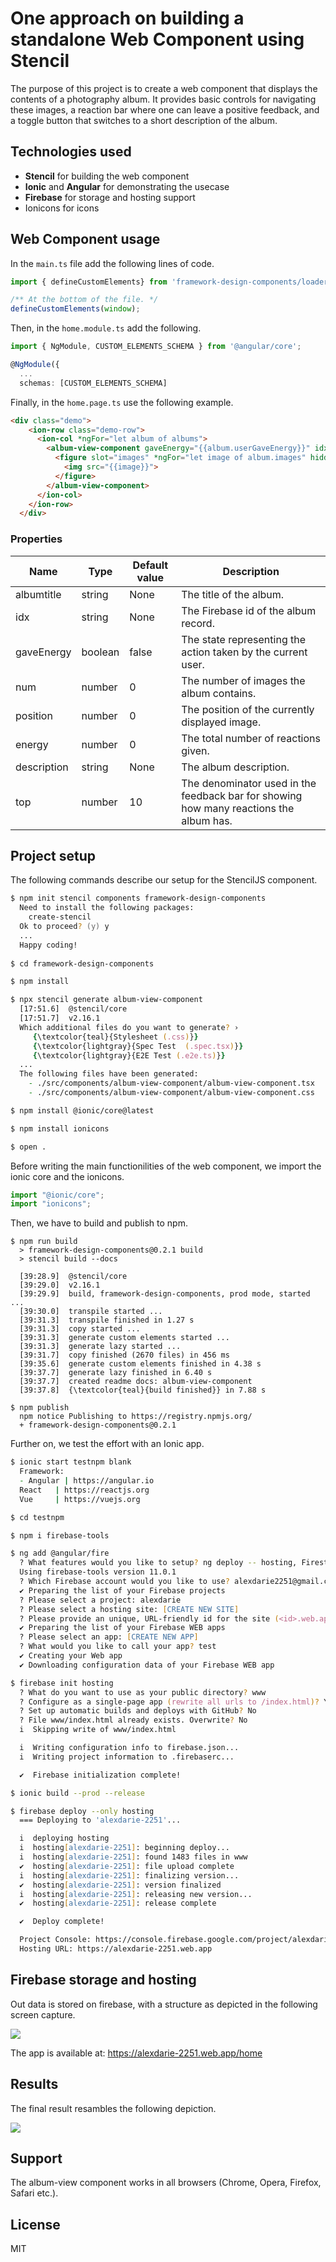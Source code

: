 # One approach on building a standalone Web Component using Stencil

The purpose of this project is to create a web component that displays the contents of a photography album. It provides basic controls for navigating these images, a reaction bar where one can leave a positive feedback, and a toggle button that switches to a short description of the album.

## Technologies used

 - **Stencil** for building the web component
 - **Ionic** and **Angular** for demonstrating the usecase
 - **Firebase** for storage and hosting support
 - Ionicons for icons

## Web Component usage

In the `main.ts` file add the following lines of code.

```ts
import { defineCustomElements} from 'framework-design-components/loader';

/** At the bottom of the file. */
defineCustomElements(window);
```

Then, in the `home.module.ts` add the following.

```ts
import { NgModule, CUSTOM_ELEMENTS_SCHEMA } from '@angular/core';

@NgModule({
  ...
  schemas: [CUSTOM_ELEMENTS_SCHEMA]
```

Finally, in the `home.page.ts` use the following example.

```html
<div class="demo">
    <ion-row class="demo-row">
      <ion-col *ngFor="let album of albums">
        <album-view-component gaveEnergy="{{album.userGaveEnergy}}" idx="{{album.id}}" albumtitle="{{album.title}}" description="{{album.description}}" energy="{{album.energy}}" top="{{album.views}}">
          <figure slot="images" *ngFor="let image of album.images" hidden>
            <img src="{{image}}">
          </figure>
        </album-view-component>
      </ion-col>
    </ion-row>
  </div>
```

### Properties

| Name | Type | Default value | Description |
| -- | -- | -- | -- |
| albumtitle | string | None | The title of the album. |
| idx | string | None | The Firebase id of the album record. | 
| gaveEnergy | boolean | false | The state representing the action taken by the current user. | 
| num | number | 0 | The number of images the album contains. |
| position | number | 0 | The position of the currently displayed image. |
| energy | number | 0 | The total number of reactions given. |
| description | string | None | The album description. | 
| top | number | 10 | The denominator used in the feedback bar for showing how many reactions the album has. | 

## Project setup

The following commands describe our setup for the StencilJS component.

``` zsh
$ npm init stencil components framework-design-components
  Need to install the following packages:
    create-stencil
  Ok to proceed? (y) y
  ...
  Happy coding!
  
$ cd framework-design-components

$ npm install

$ npx stencil generate album-view-component
  [17:51.6]  @stencil/core
  [17:51.7]  v2.16.1
  Which additional files do you want to generate? ›
     {\textcolor{teal}{Stylesheet (.css)}}
     {\textcolor{lightgray}{Spec Test  (.spec.tsx)}}
     {\textcolor{lightgray}{E2E Test (.e2e.ts)}}
  ...
  The following files have been generated:
    - ./src/components/album-view-component/album-view-component.tsx
    - ./src/components/album-view-component/album-view-component.css

$ npm install @ionic/core@latest

$ npm install ionicons

$ open .
```

Before writing the main functionilities of the web component, we import the ionic core and the ionicons.

``` js
import "@ionic/core";
import "ionicons";
```

Then, we have to build and publish to npm.

```
$ npm run build
  > framework-design-components@0.2.1 build
  > stencil build --docs

  [39:28.9]  @stencil/core
  [39:29.0]  v2.16.1
  [39:29.9]  build, framework-design-components, prod mode, started ...
  [39:30.0]  transpile started ...
  [39:31.3]  transpile finished in 1.27 s
  [39:31.3]  copy started ...
  [39:31.3]  generate custom elements started ...
  [39:31.3]  generate lazy started ...
  [39:31.7]  copy finished (2670 files) in 456 ms
  [39:35.6]  generate custom elements finished in 4.38 s
  [39:37.7]  generate lazy finished in 6.40 s
  [39:37.7]  created readme docs: album-view-component
  [39:37.8]  {\textcolor{teal}{build finished}} in 7.88 s

$ npm publish
  npm notice Publishing to https://registry.npmjs.org/
  + framework-design-components@0.2.1
```

Further on, we test the effort with an Ionic app.

``` zsh
$ ionic start testnpm blank
  Framework:
  - Angular | https://angular.io
  React   | https://reactjs.org
  Vue     | https://vuejs.org

$ cd testnpm

$ npm i firebase-tools

$ ng add @angular/fire
  ? What features would you like to setup? ng deploy -- hosting, Firestore, Cloud Storage
  Using firebase-tools version 11.0.1
  ? Which Firebase account would you like to use? alexdarie2251@gmail.com
  ✔ Preparing the list of your Firebase projects
  ? Please select a project: alexdarie
  ? Please select a hosting site: [CREATE NEW SITE]
  ? Please provide an unique, URL-friendly id for the site (<id>.web.app): test-web-components
  ✔ Preparing the list of your Firebase WEB apps
  ? Please select an app: [CREATE NEW APP]
  ? What would you like to call your app? test
  ✔ Creating your Web app
  ✔ Downloading configuration data of your Firebase WEB app

$ firebase init hosting
  ? What do you want to use as your public directory? www
  ? Configure as a single-page app (rewrite all urls to /index.html)? Yes
  ? Set up automatic builds and deploys with GitHub? No
  ? File www/index.html already exists. Overwrite? No
  i  Skipping write of www/index.html

  i  Writing configuration info to firebase.json...
  i  Writing project information to .firebaserc...

  ✔  Firebase initialization complete!

$ ionic build --prod --release

$ firebase deploy --only hosting
  === Deploying to 'alexdarie-2251'...

  i  deploying hosting
  i  hosting[alexdarie-2251]: beginning deploy...
  i  hosting[alexdarie-2251]: found 1483 files in www
  ✔  hosting[alexdarie-2251]: file upload complete
  i  hosting[alexdarie-2251]: finalizing version...
  ✔  hosting[alexdarie-2251]: version finalized
  i  hosting[alexdarie-2251]: releasing new version...
  ✔  hosting[alexdarie-2251]: release complete

  ✔  Deploy complete!

  Project Console: https://console.firebase.google.com/project/alexdarie-2251/overview
  Hosting URL: https://alexdarie-2251.web.app
```

## Firebase storage and hosting

Out data is stored on firebase, with a structure as depicted in the following screen capture.

![](https://github.com/alexdarie/framework-design-components/blob/main/readme-files/Screenshot%202022-06-08%20at%2016.50.39.png)

The app is available at: https://alexdarie-2251.web.app/home

## Results

The final result resambles the following depiction.

![](https://github.com/alexdarie/framework-design-components/blob/main/readme-files/Screenshot%202022-06-08%20at%2016.55.01.png)

## Support

The album-view component works in all browsers (Chrome, Opera, Firefox, Safari etc.).

## License

MIT
